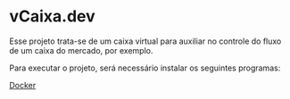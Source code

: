 # vCaixa.dev

Esse projeto trata-se de um caixa virtual para auxiliar no controle do fluxo de um caixa do mercado, por exemplo. 

Para executar o projeto, será necessário instalar os seguintes programas:

[Docker](https://docs.docker.com/docker-for-windows/install/)
